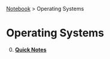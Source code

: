 <a href="./">Notebook</a> > Operating Systems

# Operating Systems



0. **<a href="./operating-systems/quick-notes">Quick Notes</a>**

